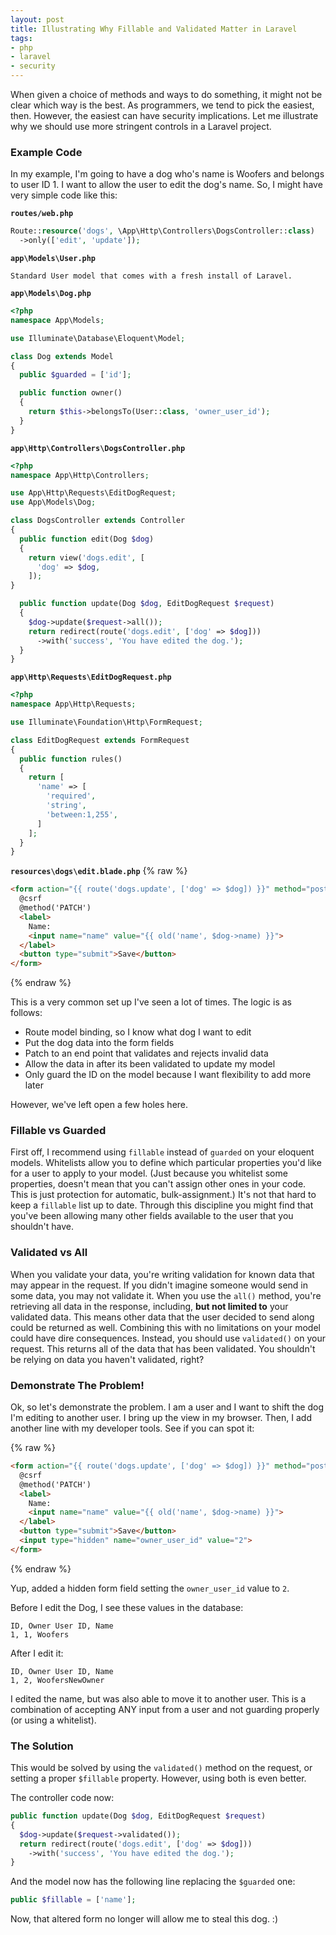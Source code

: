 ```yaml
---
layout: post
title: Illustrating Why Fillable and Validated Matter in Laravel
tags:
- php
- laravel
- security
---
```

When given a choice of methods and ways to do something, it might not be clear which way is the best. As programmers, we tend to pick the easiest, then. However, the easiest can have security implications.  Let me illustrate why we should use more stringent controls in a Laravel project.

### Example Code

In my example, I'm going to have a dog who's name is Woofers and belongs to user ID 1.  I want to allow the user to edit the dog's name.  So, I might have very simple code like this:

**`routes/web.php`**
```php
Route::resource('dogs', \App\Http\Controllers\DogsController::class)
  ->only(['edit', 'update']);
```

**`app\Models\User.php`**
```
Standard User model that comes with a fresh install of Laravel.
```

**`app\Models\Dog.php`**
```php
<?php
namespace App\Models;

use Illuminate\Database\Eloquent\Model;

class Dog extends Model
{
  public $guarded = ['id'];

  public function owner()
  {
    return $this->belongsTo(User::class, 'owner_user_id');
  }
}
```

**`app\Http\Controllers\DogsController.php`**
```php
<?php
namespace App\Http\Controllers;

use App\Http\Requests\EditDogRequest;
use App\Models\Dog;

class DogsController extends Controller
{
  public function edit(Dog $dog)
  {
    return view('dogs.edit', [
      'dog' => $dog,
    ]);
}

  public function update(Dog $dog, EditDogRequest $request)
  {
    $dog->update($request->all());
    return redirect(route('dogs.edit', ['dog' => $dog]))
      ->with('success', 'You have edited the dog.');
  }
}
```

**`app\Http\Requests\EditDogRequest.php`**
```php
<?php
namespace App\Http\Requests;

use Illuminate\Foundation\Http\FormRequest;

class EditDogRequest extends FormRequest
{
  public function rules()
  {
    return [
      'name' => [
        'required',
        'string',
        'between:1,255',
      ]
    ];
  }
}
```

**`resources\dogs\edit.blade.php`**
{% raw %}
```html
<form action="{{ route('dogs.update', ['dog' => $dog]) }}" method="post">
  @csrf
  @method('PATCH')
  <label>
    Name:
    <input name="name" value="{{ old('name', $dog->name) }}">
  </label>
  <button type="submit">Save</button>
</form>
```
{% endraw %}

This is a very common set up I've seen a lot of times.  The logic is as follows:

* Route model binding, so I know what dog I want to edit
* Put the dog data into the form fields
* Patch to an end point that validates and rejects invalid data
* Allow the data in after its been validated to update my model
* Only guard the ID on the model because I want flexibility to add more later

However, we've left open a few holes here.

### Fillable vs Guarded

First off, I recommend using `fillable` instead of `guarded` on your eloquent models.  Whitelists allow you to define which particular properties you'd like for a user to apply to your model.  (Just because you whitelist some properties, doesn't mean that you can't assign other ones in your code.  This is just protection for automatic, bulk-assignment.)  It's not that hard to keep a `fillable` list up to date.  Through this discipline you might find that you've been allowing many other fields available to the user that you shouldn't have.

### Validated vs All

When you validate your data, you're writing validation for known data that may appear in the request.  If you didn't imagine someone would send in some data, you may not validate it.  When you use the `all()` method, you're retrieving all data in the response, including, **but not limited to** your validated data.  This means other data that the user decided to send along could be returned as well.  Combining this with no limitations on your model could have dire consequences. Instead, you should use `validated()` on your request.  This returns all of the data that has been validated.  You shouldn't be relying on data you haven't validated, right?

### Demonstrate The Problem!

Ok, so let's demonstrate the problem.  I am a user and I want to shift the dog I'm editing to another user.  I bring up the view in my browser.  Then, I add another line with my developer tools.  See if you can spot it:

{% raw %}
```html
<form action="{{ route('dogs.update', ['dog' => $dog]) }}" method="post">
  @csrf
  @method('PATCH')
  <label>
    Name:
    <input name="name" value="{{ old('name', $dog->name) }}">
  </label>
  <button type="submit">Save</button>
  <input type="hidden" name="owner_user_id" value="2">
</form>
```
{% endraw %}

Yup, added a hidden form field setting the `owner_user_id` value to `2`.  

Before I edit the Dog, I see these values in the database:

```
ID, Owner User ID, Name
1, 1, Woofers
```

After I edit it:

```
ID, Owner User ID, Name
1, 2, WoofersNewOwner
```

I edited the name, but was also able to move it to another user.  This is a combination of accepting ANY input from a user and not guarding properly (or using a whitelist).

### The Solution

This would be solved by using the `validated()` method on the request, or setting a proper `$fillable` property. However, using both is even better.

The controller code now:

```php
public function update(Dog $dog, EditDogRequest $request)
{
  $dog->update($request->validated());
  return redirect(route('dogs.edit', ['dog' => $dog]))
    ->with('success', 'You have edited the dog.');
}
```

And the model now has the following line replacing the `$guarded` one:

```php
public $fillable = ['name'];
```

Now, that altered form no longer will allow me to steal this dog. :)